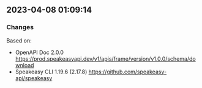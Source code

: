 

## 2023-04-08 01:09:14
### Changes
Based on:
- OpenAPI Doc 2.0.0 https://prod.speakeasyapi.dev/v1/apis/frame/version/v1.0.0/schema/download
- Speakeasy CLI 1.19.6 (2.17.8) https://github.com/speakeasy-api/speakeasy